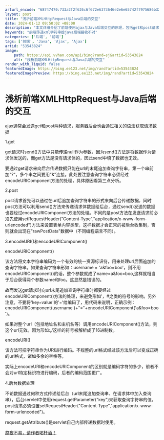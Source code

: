 ```yaml
---
arturl_encode: "68747470:733a2f2f626c6f672e6373646e2e6e65742f7975686b323331:2f61727469636c652f64657461696c732f3533353433383234"
layout: post
title: "浅析前端XMLHttpRequest与Java后端的交互"
date: 2024-01-12 09:50:02 +08:00
description: "本文详细介绍了前端使用ajax与Java后端交互的原理，包括get和post请求的实现方式，以及如何"
keywords: "前端传递xml字符串给java后端接收不对"
categories: ['后端', '前端']
tags: ['前端', 'Java', 'Ajax', 'Ajax']
artid: "53543824"
image:
    path: https://api.vvhan.com/api/bing?rand=sj&artid=53543824
    alt: "浅析前端XMLHttpRequest与Java后端的交互"
render_with_liquid: false
featuredImage: https://bing.ee123.net/img/rand?artid=53543824
featuredImagePreview: https://bing.ee123.net/img/rand?artid=53543824
---
```


# 浅析前端XMLHttpRequest与Java后端的交互

ajax通常会发送get和post两种请求，服务器后台也会通过相关的语法获取请求数据

1.get

get请求时send()方法中只能传递null作为参数，因为send()方法是将数据作为请求体发送的，而get方法是没有请求体的，因此send中填了数据也无效。

要通过get请求来向后台传递数据只能在url的末尾追加查询字符串，第一个串前加"?"，多个串之间要用"&"连接。此处要注意查询字符串必须经过encodeURIComponent方法的处理，具体原因看第三点分析。

2.post

post请求首先可以通过在url后追加查询字符串的形式来向后台传递数据，同时post方法可以利用send()方法来传递请求体数据给后台，通过send()发送的数据也要经过encodeURIComponent方法的处理。不同的是post方法在发送请求前必须先使用setRequestHeader("Content-Type","application/x-www-form-urlencoded")方法来设置表单内容类型，这样数据才会正常的被后台收集到，否则就会出现在"rawPostData"数据中（不同编程语言不同）。

3.encodeURI()和encodeURIComponent()

encodeURIComponent()

该方法将文本字符串编码为一个有效的统一资源标识符，用来处理url后面追加的查询字符串。如果查询字符串形如：username = 'a&foo=boo'，则不用encodeURIComponent()的话，整个参数就成了name=a&foo=boo,这样就相当于后台获得两个参数name和foo。这显然是错误的。

故而发送get请求时向url末尾追加查询字符串时都要经过encodeURIComponent()方法的处理，来避免形如'，#之类的符号的影响。另外注意，不要将'key=value'的'='给编码了，用代码来说明，正确示例：encodeURIComponent(username )+"="+encodeURIComponent('a&foo=boo')。

如果对整个url（包括地址名和主机名等）调用encodeURIComponent()方法，则这个url无效。因为形如:,/这样的符号被解析成了16进制数。

encodeURI()

该方法可把字符串作为URI进行编码。不规整的url格式经过该方法后可以变成正确的url格式，诸如多余的空格等。

实际上encodeURI和encodeURIComponent的区别就是编码字符的多少，前者不会对url特定标识符进行编码，后者的编码范围更广。

4.后台数据处理

不论数据通过何种方式传递给后台（url末尾追加查询串、在请求体中加入查询串），后台servlet中使用request.getParameter("key")来获取查询字符串的值。post请求必须设置setRequestHeader("Content-Type","application/x-www-form-urlencoded")。

request.getAttribute()是servlet自己内部传递数据时使用。

[熬夜不易，请作者喝杯酒！](https://raw.githubusercontent.com/bigbird231/iTest/master/imgs/drink.png)